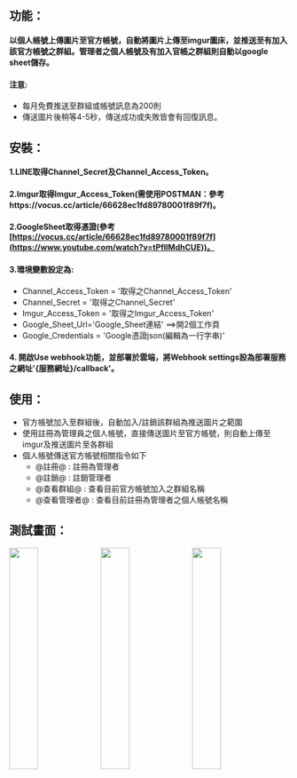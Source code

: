  ## 功能：
 #### 以個人帳號上傳圖片至官方帳號，自動將圖片上傳至imgur圖床，並推送至有加入該官方帳號之群組。管理者之個人帳號及有加入官帳之群組則自動以google sheet儲存。
 #### 注意:
  - 每月免費推送至群組或帳號訊息為200則
  - 傳送圖片後稍等4-5秒，傳送成功或失敗皆會有回復訊息。

 ## 安裝：
 #### 1.LINE取得Channel_Secret及Channel_Access_Token。
 #### 2.Imgur取得Imgur_Access_Token(需使用POSTMAN：參考https://vocus.cc/article/66628ec1fd89780001f89f7f)。
 #### 2.GoogleSheet取得憑證(參考[https://vocus.cc/article/66628ec1fd89780001f89f7f](https://www.youtube.com/watch?v=tPfllMdhCUE))。
 #### 3.環境變數設定為:
  - Channel_Access_Token = '取得之Channel_Access_Token'
  - Channel_Secret = '取得之Channel_Secret'
  - Imgur_Access_Token = '取得之Imgur_Access_Token'
  - Google_Sheet_Url='Google_Sheet連結' ==>開2個工作頁
  - Google_Credentials = 'Google憑證json(編輯為一行字串)'

 #### 4. 開啟Use webhook功能，並部署於雲端，將Webhook settings設為部署服務之網址'{服務網址}/callback'。
 
 ## 使用：
 - 官方帳號加入至群組後，自動加入/註銷該群組為推送圖片之範圍
 - 使用註冊為管理員之個人帳號，直接傳送圖片至官方帳號，則自動上傳至imgur及推送圖片至各群組
 - 個人帳號傳送官方帳號相關指令如下
   - @註冊@ : 註冊為管理者
   - @註銷@ : 註銷管理者
   - @查看群組@ : 查看目前官方帳號加入之群組名稱
   - @查看管理者@ : 查看目前註冊為管理者之個人帳號名稱
 
  ## 測試畫面：
<img src="https://github.com/user-attachments/assets/36107b3b-09f3-42f7-b772-84896c530deb" height="32%" width="32%" />
<img src="https://github.com/user-attachments/assets/c8825c48-e18d-477d-8e05-7a22cb3074cd" height="32%" width="32%" />
<img src="https://github.com/user-attachments/assets/04c22295-0a3c-473b-8d4e-06569916005d" height="32%" width="32%" />
